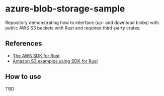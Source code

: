 # azure-blob-storage-sample

Repository demonstrating how to interface (up- and download blobs) with public AWS S3 buckets with Rust and required third-party crates.

## References

- [The AWS SDK for Rust ](https://www.serverlessguru.com/blog/aws-sdk-for-rust-getting-started)
- [Amazon S3 examples using SDK for Rust](https://docs.aws.amazon.com/sdk-for-rust/latest/dg/rust_s3_code_examples.html)

## How to use

TBD

